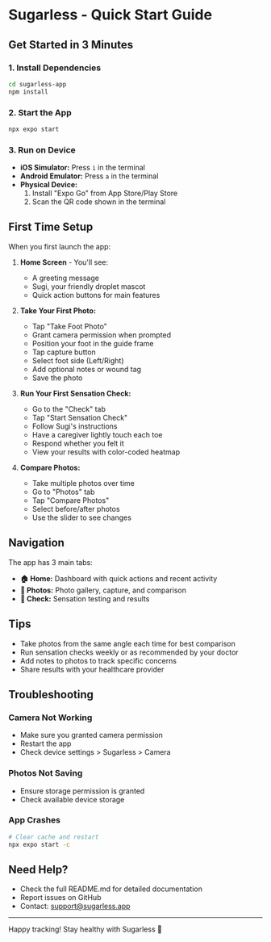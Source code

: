 # Sugarless - Quick Start Guide

## Get Started in 3 Minutes

### 1. Install Dependencies
```bash
cd sugarless-app
npm install
```

### 2. Start the App
```bash
npx expo start
```

### 3. Run on Device
- **iOS Simulator:** Press `i` in the terminal
- **Android Emulator:** Press `a` in the terminal
- **Physical Device:**
  1. Install "Expo Go" from App Store/Play Store
  2. Scan the QR code shown in the terminal

## First Time Setup

When you first launch the app:

1. **Home Screen** - You'll see:
   - A greeting message
   - Sugi, your friendly droplet mascot
   - Quick action buttons for main features

2. **Take Your First Photo:**
   - Tap "Take Foot Photo"
   - Grant camera permission when prompted
   - Position your foot in the guide frame
   - Tap capture button
   - Select foot side (Left/Right)
   - Add optional notes or wound tag
   - Save the photo

3. **Run Your First Sensation Check:**
   - Go to the "Check" tab
   - Tap "Start Sensation Check"
   - Follow Sugi's instructions
   - Have a caregiver lightly touch each toe
   - Respond whether you felt it
   - View your results with color-coded heatmap

4. **Compare Photos:**
   - Take multiple photos over time
   - Go to "Photos" tab
   - Tap "Compare Photos"
   - Select before/after photos
   - Use the slider to see changes

## Navigation

The app has 3 main tabs:

- **🏠 Home:** Dashboard with quick actions and recent activity
- **📸 Photos:** Photo gallery, capture, and comparison
- **🦶 Check:** Sensation testing and results

## Tips

- Take photos from the same angle each time for best comparison
- Run sensation checks weekly or as recommended by your doctor
- Add notes to photos to track specific concerns
- Share results with your healthcare provider

## Troubleshooting

### Camera Not Working
- Make sure you granted camera permission
- Restart the app
- Check device settings > Sugarless > Camera

### Photos Not Saving
- Ensure storage permission is granted
- Check available device storage

### App Crashes
```bash
# Clear cache and restart
npx expo start -c
```

## Need Help?

- Check the full README.md for detailed documentation
- Report issues on GitHub
- Contact: support@sugarless.app

---

Happy tracking! Stay healthy with Sugarless 🩵

